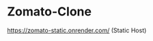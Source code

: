 # Zomato-Clone 

https://zomato-static.onrender.com/                                    (Static Host)

